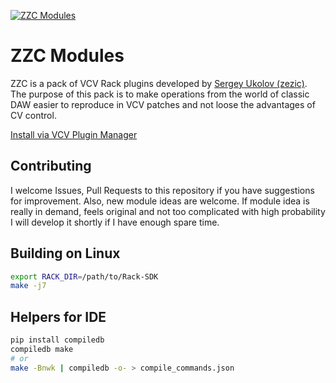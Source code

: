 <a href="https://zzc-cv.github.io/"><img src='https://github.com/zezic/zzc/raw/master/screenshot.png' alt='ZZC Modules'></a>

# ZZC Modules

ZZC is a pack of VCV Rack plugins developed by [Sergey Ukolov (zezic)](https://github.com/zezic).
The purpose of this pack is to make operations from the world of classic DAW easier to reproduce in VCV patches and not loose the advantages of CV control.

[Install via VCV Plugin Manager](https://vcvrack.com/plugins.html#ZZC)

## Contributing

I welcome Issues, Pull Requests to this repository if you have suggestions for improvement.
Also, new module ideas are welcome. If module idea is really in demand, feels original and not too complicated with high probability I will develop it shortly if I have enough spare time.

## Building on Linux

```bash
export RACK_DIR=/path/to/Rack-SDK
make -j7
```

## Helpers for IDE

```bash
pip install compiledb
compiledb make
# or
make -Bnwk | compiledb -o- > compile_commands.json
```
